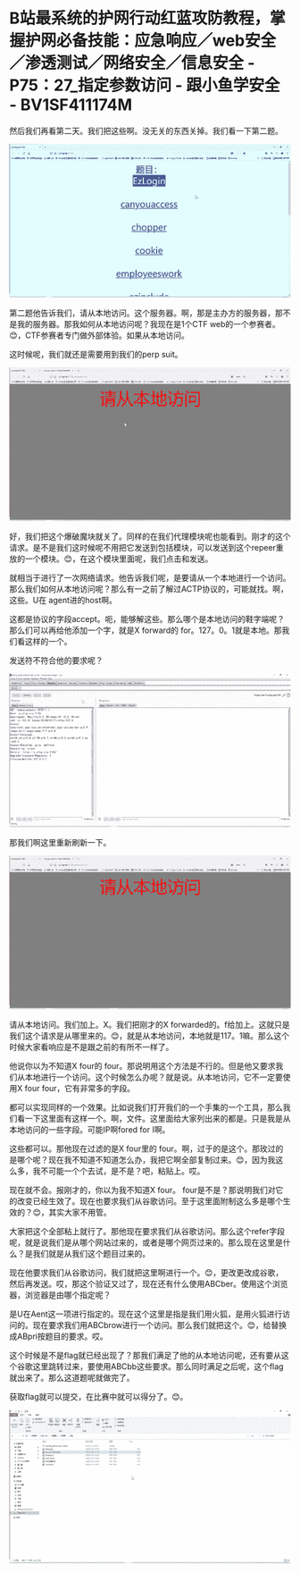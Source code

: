 # B站最系统的护网行动红蓝攻防教程，掌握护网必备技能：应急响应／web安全／渗透测试／网络安全／信息安全 - P75：27_指定参数访问 - 跟小鱼学安全 - BV1SF411174M

然后我们再看第二天。我们把这些啊。没无关的东西关掉。我们看一下第二题。

![](img/0727da7343cd94dca607856edd025739_1.png)

第二题他告诉我们，请从本地访问。这个服务器。啊，那是主办方的服务器，那不是我的服务器。那我如何从本地访问呢？我现在是1个CTF web的一个参赛者。😊，CTF参赛者专门做外部体验。如果从本地访问。

这时候呢，我们就还是需要用到我们的perp suit。

![](img/0727da7343cd94dca607856edd025739_3.png)

好，我们把这个爆破魔块就关了。同样的在我们代理模块呢也能看到。刚才的这个请求。是不是我们这时候呢不用把它发送到包括模块，可以发送到这个repeer重放的一个模块。😊，在这个模块里面呢，我们点击和发送。

就相当于进行了一次网络请求。他告诉我们呢，是要请从一个本地进行一个访问。那么我们如何从本地访问呢？那么有一之前了解过ACTP协议的，可能就找。啊，这些。U在 agent进的host啊。

这都是协议的字段accept。呃，能够解这些。那么哪个是本地访问的鞋字端呢？那么们可以再给他添加一个字，就是X forward的 for。127。0。1就是本地。那我们看这样的一个。

发送符不符合他的要求呢？

![](img/0727da7343cd94dca607856edd025739_5.png)

那我们啊这里重新刷新一下。

![](img/0727da7343cd94dca607856edd025739_7.png)

请从本地访问。我们加上。X。我们把刚才的X forwarded的。f给加上。这就只是我们这个请求是从哪里来的。😊，就是从本地访问，本地就是117。1嘛。那么这个时候大家看响应是不是跟之前的有所不一样了。

他说你以为不知道X four的 four。那说明用这个方法是不行的。但是他又要求我们从本地进行一个访问。这个时候怎么办呢？就是说。从本地访问，它不一定要使用X four four，它有非常多的字段。

都可以实现同样的一个效果。比如说我们打开我们的一个手集的一个工具，那么我们看一下这里面有这样一个。啊，文件。这里面给大家列出来的都是。只是我是从本地访问的一些字段。可能IP啊fored for I啊。

这些都可以。那他现在过滤的是X four里的 four。啊，过于的是这个。那玫过的是哪个呢？现在我不知道不知道怎么办，我把它啊全部复制过来。😊，因为我这么多，我不可能一个个去试，是不是？吧，粘贴上。哎。

现在就不会。报刚才的，你以为我不知道X four。 four是不是？那说明我们对它的改变已经生效了。现在也要求我们从谷歌访问。至于这里面附制这么多是哪个生效的？😊，其实大家不用管。

大家把这个全部粘上就行了。那他现在要求我们从谷歌访问。那么这个refer字段呢，就是说我们是从哪个网站过来的，或者是哪个网页过来的。那么现在这里是什么？是我们就是从我们这个题目过来的。

现在他要求我们从谷歌访问，我们就把这里啊进行一个。😊，更改更改成谷歌，然后再发送。哎，那这个验证又过了，现在还有什么使用ABCber。使用这个浏览器，浏览器是由哪个指定呢？

是U在Aent这一项进行指定的。现在这个这里是指是我们用火狐，是用火狐进行访问的。现在要求我们用ABCbrow进行一个访问。那么我们就把这个。😊，给替换成ABpri按题目的要求。哎。

这个时候是不是flag就已经出现了？那我们满足了他的从本地访问呢，还有要从这个谷歌这里跳转过来，要使用ABCbb这些要求。那么同时满足之后呢，这个flag就出来了。那么这道题呢就做完了。

获取flag就可以提交，在比赛中就可以得分了。😊。

![](img/0727da7343cd94dca607856edd025739_9.png)